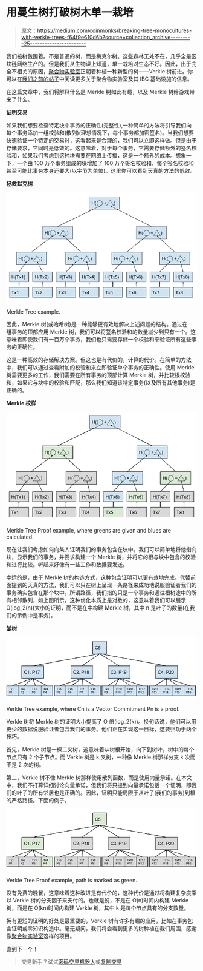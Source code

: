 # 用蔓生树打破树木单一栽培

> 原文：<https://medium.com/coinmonks/breaking-tree-monocultures-with-verkle-trees-f64f9e610d6b?source=collection_archive---------25----------------------->

我们被树包围着。不是普通的树，而是梅克尔树。这些森林无处不在，几乎全是区块链网络生产的。但是我们从生物课上知道，单一栽培对生态不好。因此，出于完全不相关的原因，[聚合物实验室](https://www.polymerlabs.org/)正朝着种植一种新型的树——Verkle 树前进。你可以在[我们之前的帖子](/@upResearch/the-essence-of-polymer-75992b4d62b4)中阅读更多关于聚合物实验室及其 IBC 基础设施的信息。

在这篇文章中，我们将解释什么是 Merkle 树如此有趣，以及 Merkle 树给游戏带来了什么。

**证明交易**

如果我们想要检查特定块中事务的正确性(完整性),一种简单的方法将引导我们向每个事务添加一组校验和(散列)(理想情况下，每个事务都加密签名)。当我们想要快速验证一个特定的交易时，这看起来是合理的，我们可以立即这样做。但是由于存储要求，它同时是低效的。这意味着，对于每个事务，它需要存储额外的签名校验和，如果我们考虑到这种块需要在网络上传播，这是一个额外的成本。想象一下，一个由 100 万个事务组成的块增加了 100 万个签名校验和，每个签名校验和甚至可能比事务本身还要大(以字节为单位)。这里你可以看到天真的方法的低效。

**拯救默克树**

![](img/499ce80aeb0b47cf1220da791bb7db26.png)

Merkle Tree example.

因此，Merkle 树(或哈希树)是一种能够更有效地解决上述问题的结构。通过在一组事务的顶部应用 Merkle 树，我们可以将签名校验和的数量减少到只有一个。这意味着即使我们有一百万个事务，我们也只需要存储一个校验和来验证所有这些事务的正确性。

这是一种高效的存储解决方案。但这也是有代价的，计算的代价。在简单的方法中，我们可以通过查看附加的校验和来立即验证单个事务的正确性。使用 Merkle 树需要更多的工作，我们需要在所有事务的顶部计算 Merkle 树，并比较根校验和，如果它与块中的校验和匹配，那么我们知道该特定事务(以及所有其他事务)是正确的。

**Merkle 校样**

![](img/393b6d7a2ebe75fd03941f71e310ea7a.png)

Merkle Tree Proof example, where greens are given and blues are calculated.

现在让我们考虑如何向某人证明我们的事务包含在块中。我们可以简单地将他指向块，显示我们的事务，并要求构建一个 Merkle 树，并将它的根与块中包含的校验和进行比较。听起来好像有一些工作和数据要发送。

幸运的是，由于 Merkle 树的构造方式，这种包含证明可以更有效地完成。代替前面提到的天真的方法，我们可以只在树上呈现一条路径来成功地说服验证者我们的事务确实包含在那个块中。所谓路径，我们指的只是一个事务和通往根树途中的所有相邻散列，如上图所示。这种优化本质上是对数的，这意味着我们可以展示 O(log_2(n))大小的证明，而不是在中构建 Merkle 树，其中 n 是叶子的数量(在我们的示例中是事务)。

**皱树**

![](img/92075a6d26070216a81adf358e44dcf4.png)

Verkle Tree example, where Cn is a Vector Commitment Pn is a proof.

Verkle 树将 Merkle 树的证明大小提高了 O 倍(log_2(k))。换句话说，他们可以用更少的数据说服验证者包含我们的事务。他们正在实现这一目标，这要归功于两个技巧。

首先，Merkle 树是一棵二叉树，这意味着从树根开始，向下到树叶，树中的每个节点只有 2 个子节点。而 Verkle 树是 k 叉树，一种像 Merkle 树那样分支 k 次而不是 2 次的树。

第二，Verkle 树不像 Merkle 树那样使用散列函数，而是使用向量承诺。在本文中，我们不打算详细讨论向量承诺，但我们将只提到向量承诺包括一个证明，即我们的叶子的所有邻居也是正确的。因此，证明只能局限于从叶子(我们的事务)到根的严格路径。下面的例子。

![](img/6c3a7a76c4499b19f8e8fe67226a10dc.png)

Verkle Tree Proof example, path is marked as green.

没有免费的晚餐，这意味着这种改进是有代价的，这种代价是通过将构建复杂度乘以 Verkle 树的分支因子来支付的。也就是说，不是在 O(n)时间内构建 Merkle 树，而是在 O(kn)时间内构建 Verkle 树，其中 k 是每个节点具有的分支数量。

拥有更短的证明的好处是最重要的，Verkle 树有许多有趣的应用，比如在事务包含证明或零知识构造中。毫无疑问，我们将会看到更多的树种植在我们周围，感谢像[聚合物实验室](https://www.polymerlabs.org/)这样的项目。

直到下一个！

> 交易新手？试试[密码交易机器人](/coinmonks/crypto-trading-bot-c2ffce8acb2a)或[复制交易](/coinmonks/top-10-crypto-copy-trading-platforms-for-beginners-d0c37c7d698c)